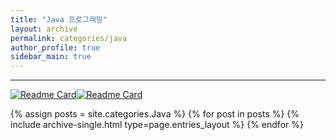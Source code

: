 ```yaml
---
title: "Java 프로그래밍"
layout: archive
permalink: categories/java
author_profile: true
sidebar_main: true
---
```


***

[![Readme Card](https://github-readme-stats.vercel.app/api/pin/?username=iceman-brandon&repo=TIL&theme=tokyonight)](https://github.com/iceman-brandon/TIL)[![Readme Card](https://github-readme-stats.vercel.app/api/pin/?username=iceman-brandon&repo=Java-Data_Structure&theme=tokyonight)](https://github.com/iceman-brandon/Java-Data_Structure)

{% assign posts = site.categories.Java %}
{% for post in posts %} {% include archive-single.html type=page.entries_layout %} {% endfor %}
